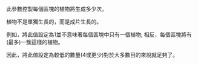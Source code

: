 此參數控製每個區塊的植物將生成多少次。

植物不是單獨生長的，而是成片生長的。

例如，將此值設定為1並不意味著每個區塊中只有一個植物;
相反，每個區塊將有(最多)一簇這樣的植物。

因此，將此值設定為較低的數量(4或更少)對於大多數目的來說就足夠了。